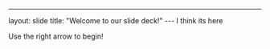 ---
layout: slide
title: "Welcome to our slide deck!"
--- I  think its here

Use the right arrow to begin!
